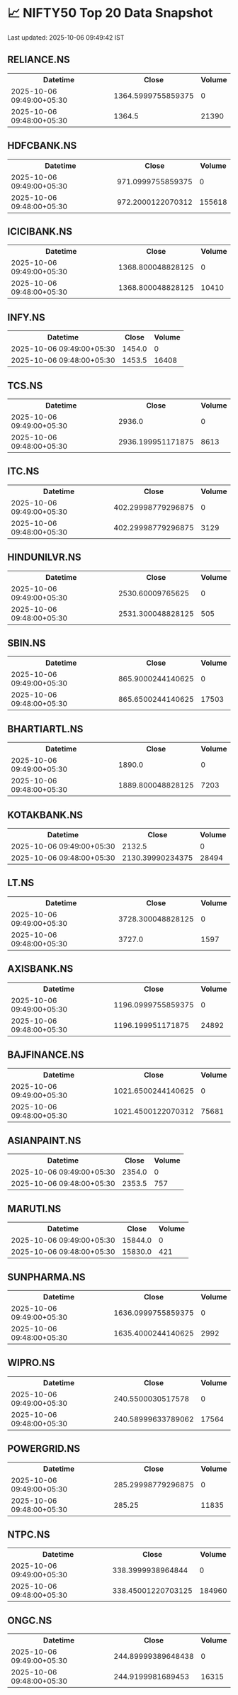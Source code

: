 # 📈 NIFTY50 Top 20 Data Snapshot

Last updated: 2025-10-06 09:49:42 IST

## RELIANCE.NS

<table>
  <tr><th>Datetime</th><th>Close</th><th>Volume</th></tr>
  <tr><td>2025-10-06 09:49:00+05:30</td><td>1364.5999755859375</td><td>0</td></tr>
  <tr><td>2025-10-06 09:48:00+05:30</td><td>1364.5</td><td>21390</td></tr>
</table>

## HDFCBANK.NS

<table>
  <tr><th>Datetime</th><th>Close</th><th>Volume</th></tr>
  <tr><td>2025-10-06 09:49:00+05:30</td><td>971.0999755859375</td><td>0</td></tr>
  <tr><td>2025-10-06 09:48:00+05:30</td><td>972.2000122070312</td><td>155618</td></tr>
</table>

## ICICIBANK.NS

<table>
  <tr><th>Datetime</th><th>Close</th><th>Volume</th></tr>
  <tr><td>2025-10-06 09:49:00+05:30</td><td>1368.800048828125</td><td>0</td></tr>
  <tr><td>2025-10-06 09:48:00+05:30</td><td>1368.800048828125</td><td>10410</td></tr>
</table>

## INFY.NS

<table>
  <tr><th>Datetime</th><th>Close</th><th>Volume</th></tr>
  <tr><td>2025-10-06 09:49:00+05:30</td><td>1454.0</td><td>0</td></tr>
  <tr><td>2025-10-06 09:48:00+05:30</td><td>1453.5</td><td>16408</td></tr>
</table>

## TCS.NS

<table>
  <tr><th>Datetime</th><th>Close</th><th>Volume</th></tr>
  <tr><td>2025-10-06 09:49:00+05:30</td><td>2936.0</td><td>0</td></tr>
  <tr><td>2025-10-06 09:48:00+05:30</td><td>2936.199951171875</td><td>8613</td></tr>
</table>

## ITC.NS

<table>
  <tr><th>Datetime</th><th>Close</th><th>Volume</th></tr>
  <tr><td>2025-10-06 09:49:00+05:30</td><td>402.29998779296875</td><td>0</td></tr>
  <tr><td>2025-10-06 09:48:00+05:30</td><td>402.29998779296875</td><td>3129</td></tr>
</table>

## HINDUNILVR.NS

<table>
  <tr><th>Datetime</th><th>Close</th><th>Volume</th></tr>
  <tr><td>2025-10-06 09:49:00+05:30</td><td>2530.60009765625</td><td>0</td></tr>
  <tr><td>2025-10-06 09:48:00+05:30</td><td>2531.300048828125</td><td>505</td></tr>
</table>

## SBIN.NS

<table>
  <tr><th>Datetime</th><th>Close</th><th>Volume</th></tr>
  <tr><td>2025-10-06 09:49:00+05:30</td><td>865.9000244140625</td><td>0</td></tr>
  <tr><td>2025-10-06 09:48:00+05:30</td><td>865.6500244140625</td><td>17503</td></tr>
</table>

## BHARTIARTL.NS

<table>
  <tr><th>Datetime</th><th>Close</th><th>Volume</th></tr>
  <tr><td>2025-10-06 09:49:00+05:30</td><td>1890.0</td><td>0</td></tr>
  <tr><td>2025-10-06 09:48:00+05:30</td><td>1889.800048828125</td><td>7203</td></tr>
</table>

## KOTAKBANK.NS

<table>
  <tr><th>Datetime</th><th>Close</th><th>Volume</th></tr>
  <tr><td>2025-10-06 09:49:00+05:30</td><td>2132.5</td><td>0</td></tr>
  <tr><td>2025-10-06 09:48:00+05:30</td><td>2130.39990234375</td><td>28494</td></tr>
</table>

## LT.NS

<table>
  <tr><th>Datetime</th><th>Close</th><th>Volume</th></tr>
  <tr><td>2025-10-06 09:49:00+05:30</td><td>3728.300048828125</td><td>0</td></tr>
  <tr><td>2025-10-06 09:48:00+05:30</td><td>3727.0</td><td>1597</td></tr>
</table>

## AXISBANK.NS

<table>
  <tr><th>Datetime</th><th>Close</th><th>Volume</th></tr>
  <tr><td>2025-10-06 09:49:00+05:30</td><td>1196.0999755859375</td><td>0</td></tr>
  <tr><td>2025-10-06 09:48:00+05:30</td><td>1196.199951171875</td><td>24892</td></tr>
</table>

## BAJFINANCE.NS

<table>
  <tr><th>Datetime</th><th>Close</th><th>Volume</th></tr>
  <tr><td>2025-10-06 09:49:00+05:30</td><td>1021.6500244140625</td><td>0</td></tr>
  <tr><td>2025-10-06 09:48:00+05:30</td><td>1021.4500122070312</td><td>75681</td></tr>
</table>

## ASIANPAINT.NS

<table>
  <tr><th>Datetime</th><th>Close</th><th>Volume</th></tr>
  <tr><td>2025-10-06 09:49:00+05:30</td><td>2354.0</td><td>0</td></tr>
  <tr><td>2025-10-06 09:48:00+05:30</td><td>2353.5</td><td>757</td></tr>
</table>

## MARUTI.NS

<table>
  <tr><th>Datetime</th><th>Close</th><th>Volume</th></tr>
  <tr><td>2025-10-06 09:49:00+05:30</td><td>15844.0</td><td>0</td></tr>
  <tr><td>2025-10-06 09:48:00+05:30</td><td>15830.0</td><td>421</td></tr>
</table>

## SUNPHARMA.NS

<table>
  <tr><th>Datetime</th><th>Close</th><th>Volume</th></tr>
  <tr><td>2025-10-06 09:49:00+05:30</td><td>1636.0999755859375</td><td>0</td></tr>
  <tr><td>2025-10-06 09:48:00+05:30</td><td>1635.4000244140625</td><td>2992</td></tr>
</table>

## WIPRO.NS

<table>
  <tr><th>Datetime</th><th>Close</th><th>Volume</th></tr>
  <tr><td>2025-10-06 09:49:00+05:30</td><td>240.5500030517578</td><td>0</td></tr>
  <tr><td>2025-10-06 09:48:00+05:30</td><td>240.58999633789062</td><td>17564</td></tr>
</table>

## POWERGRID.NS

<table>
  <tr><th>Datetime</th><th>Close</th><th>Volume</th></tr>
  <tr><td>2025-10-06 09:49:00+05:30</td><td>285.29998779296875</td><td>0</td></tr>
  <tr><td>2025-10-06 09:48:00+05:30</td><td>285.25</td><td>11835</td></tr>
</table>

## NTPC.NS

<table>
  <tr><th>Datetime</th><th>Close</th><th>Volume</th></tr>
  <tr><td>2025-10-06 09:49:00+05:30</td><td>338.3999938964844</td><td>0</td></tr>
  <tr><td>2025-10-06 09:48:00+05:30</td><td>338.45001220703125</td><td>184960</td></tr>
</table>

## ONGC.NS

<table>
  <tr><th>Datetime</th><th>Close</th><th>Volume</th></tr>
  <tr><td>2025-10-06 09:49:00+05:30</td><td>244.89999389648438</td><td>0</td></tr>
  <tr><td>2025-10-06 09:48:00+05:30</td><td>244.9199981689453</td><td>16315</td></tr>
</table>

